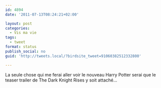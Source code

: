 ```yaml
---
id: 4894
date: '2011-07-13T08:24:21+02:00'

layout: post
categories:
  - Vis ma vie
tags:
  - tweet
format: status
publish_social: no
guid: 'http://tweets.local/?birdsite_tweet=91060382512332800'

---
```


La seule chose qui me ferai aller voir le nouveau Harry Potter serai que le teaser trailer de The Dark Knight Rises y soit attaché…